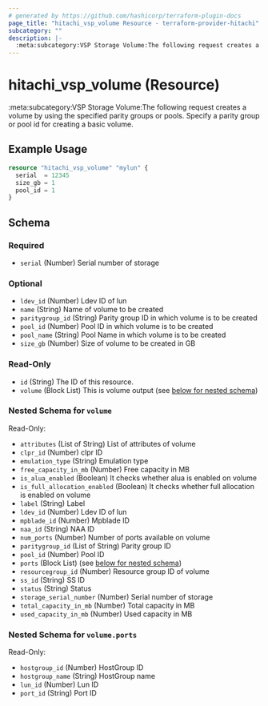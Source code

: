```yaml
---
# generated by https://github.com/hashicorp/terraform-plugin-docs
page_title: "hitachi_vsp_volume Resource - terraform-provider-hitachi"
subcategory: ""
description: |-
  :meta:subcategory:VSP Storage Volume:The following request creates a volume by using the specified parity groups or pools. Specify a parity group or pool id for creating a basic volume.
---
```


# hitachi_vsp_volume (Resource)

:meta:subcategory:VSP Storage Volume:The following request creates a volume by using the specified parity groups or pools. Specify a parity group or pool id for creating a basic volume.

## Example Usage

```terraform
resource "hitachi_vsp_volume" "mylun" {
  serial  = 12345
  size_gb = 1
  pool_id = 1
}
```

<!-- schema generated by tfplugindocs -->
## Schema

### Required

- `serial` (Number) Serial number of storage

### Optional

- `ldev_id` (Number) Ldev ID of lun
- `name` (String) Name of volume to be created
- `paritygroup_id` (String) Parity group ID in which volume is to be created
- `pool_id` (Number) Pool ID in which volume is to be created
- `pool_name` (String) Pool Name in which volume is to be created
- `size_gb` (Number) Size of volume to be created in GB

### Read-Only

- `id` (String) The ID of this resource.
- `volume` (Block List) This is volume output (see [below for nested schema](#nestedblock--volume))

<a id="nestedblock--volume"></a>
### Nested Schema for `volume`

Read-Only:

- `attributes` (List of String) List of attributes of volume
- `clpr_id` (Number) clpr ID
- `emulation_type` (String) Emulation type
- `free_capacity_in_mb` (Number) Free capacity in MB
- `is_alua_enabled` (Boolean) It checks whether alua is enabled on volume
- `is_full_allocation_enabled` (Boolean) It checks whether full allocation is enabled on volume
- `label` (String) Label
- `ldev_id` (Number) Ldev ID of lun
- `mpblade_id` (Number) Mpblade ID
- `naa_id` (String) NAA ID
- `num_ports` (Number) Number of ports available on volume
- `paritygroup_id` (List of String) Parity group ID
- `pool_id` (Number) Pool ID
- `ports` (Block List) (see [below for nested schema](#nestedblock--volume--ports))
- `resourcegroup_id` (Number) Resource group ID of volume
- `ss_id` (String) SS ID
- `status` (String) Status
- `storage_serial_number` (Number) Serial number of storage
- `total_capacity_in_mb` (Number) Total capacity in MB
- `used_capacity_in_mb` (Number) Used capacity in MB

<a id="nestedblock--volume--ports"></a>
### Nested Schema for `volume.ports`

Read-Only:

- `hostgroup_id` (Number) HostGroup ID
- `hostgroup_name` (String) HostGroup name
- `lun_id` (Number) Lun ID
- `port_id` (String) Port ID



